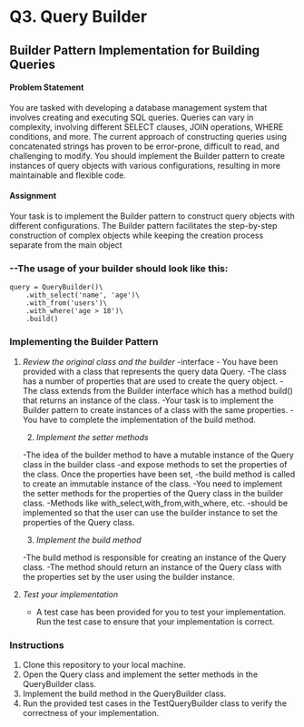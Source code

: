 # Q3. Query Builder

## Builder Pattern Implementation for Building Queries

#### Problem Statement

You are tasked with developing a database management system that involves creating and executing SQL queries. 
Queries can vary in complexity, involving different SELECT clauses, JOIN operations, WHERE conditions, and more. 
The current approach of constructing queries using concatenated strings has proven to be error-prone, difficult to read, 
and challenging to modify. You should implement the Builder pattern to create instances of query objects with various configurations, 
resulting in more maintainable and flexible code.


#### Assignment

Your task is to implement the Builder pattern to construct query objects with different configurations. 
The Builder pattern facilitates the step-by-step construction of complex objects while keeping the creation process separate from the main object

### --The usage of your builder should look like this:
```
query = QueryBuilder()\
    .with_select('name', 'age')\
    .with_from('users')\
    .with_where('age > 18')\
    .build()
```

### Implementing the Builder Pattern
1. *Review the original class and the builder*
    -interface - You have been provided with a class that represents the query data Query. 
    -The class has a number of properties that are used to create the query object. 
    -The class extends from the Builder interface which has a method build() that returns an instance of the class. 
    -Your task is to implement the Builder pattern to create instances of a class with the same properties. 
    -You have to complete the implementation of the build method.

   2. *Implement the setter methods*
    
    -The idea of the builder method to have a mutable instance of the Query class in the builder class 
    -and expose methods to set the properties of the class. Once the properties have been set, 
    -the build method is called to create an immutable instance of the class. 
    -You need to implement the setter methods for the properties of the Query class in the builder class. 
    -Methods like with_select,with_from,with_where, etc. 
    -should be implemented so that the user can use the builder instance to set the properties of the Query class.

   3. *Implement the build method*

   -The build method is responsible for creating an instance of the Query class. 
   -The method should return an instance of the Query class with the properties set by the user using the builder instance.

4. *Test your implementation*
   - A test case has been provided for you to test your implementation. Run the test case to ensure that your implementation is correct.

### Instructions
1. Clone this repository to your local machine.
2. Open the Query class and implement the setter methods in the QueryBuilder class.
3. Implement the build method in the QueryBuilder class.
4. Run the provided test cases in the TestQueryBuilder class to verify the correctness of your implementation.